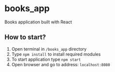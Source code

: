 # books_app
Books application built with React


## How to start?
1. Open terminal in `/books_app` directory
2. Type `npm install` to install required modules
3. To start application type `npm start`
4. Open browser and go to address: `localhost:8080`
